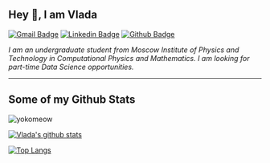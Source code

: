 ## Hey 👋, I am Vlada

[![Gmail Badge](https://img.shields.io/badge/-doctorevrica@gmail.com-c14438?style=flat&logo=Gmail&logoColor=white&link=mailto:doctorevrica@gmail.com)](mailto:doctorevrica@gmail.com) [![Linkedin Badge](https://img.shields.io/badge/-vladislavakon-0072b1?style=flat&logo=Linkedin&logoColor=white&link=https://www.linkedin.com/in/vladislavakon/)](https://www.linkedin.com/in/vladislavakon/) [![Github Badge](https://img.shields.io/badge/-yokomeow-grey?style=flat&logo=github&logoColor=white&link=https://github.com/yokomeow/)](https://www.github.com/yokomeow/) 

*I am an undergraduate student from Moscow Institute of Physics and Technology in Computational Physics and Mathematics. I am looking for part-time Data Science opportunities.*

---
## Some of my Github Stats
<p align=left> <img src=https://komarev.com/ghpvc/?username=yokomeow alt=yokomeow /> </p>

[![Vlada's github stats](https://github-readme-stats.vercel.app/api?username=yokomeow&hide=contribs,prs&count_private=true&show_icons=true&theme=dracula)](https://github.com/yokomeow/github-readme-stats)

[![Top Langs](https://github-readme-stats.vercel.app/api/top-langs/?username=yokomeow&layout=compact&theme=dracula)](https://github.com/yokomeow/github-readme-stats)
